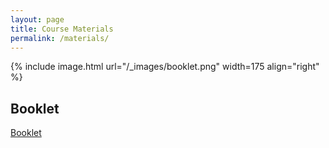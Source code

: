 ```yaml
---
layout: page
title: Course Materials
permalink: /materials/
---
```


{% include image.html url="/_images/booklet.png" width=175 align="right" %}

## Booklet

[Booklet](https://drive.google.com/file/d/1AWL6EwSmmtAF9BREwqqW0-t_XpCnVh7I/view?usp=sharing)
